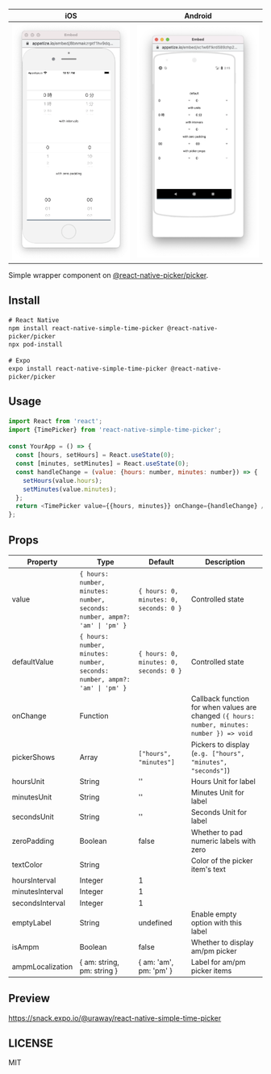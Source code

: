 <!-- prettier-ignore -->
| iOS | Android |
| --- | --- |
| <img src="./screenshots/iOS.png" width="300" /> | <img src="./screenshots/Android.png" width="300" /> |

Simple wrapper component on [@react-native-picker/picker](https://www.npmjs.com/package/@react-native-picker/picker).

## Install

```
# React Native
npm install react-native-simple-time-picker @react-native-picker/picker
npx pod-install

# Expo
expo install react-native-simple-time-picker @react-native-picker/picker
```

## Usage

```javascript
import React from 'react';
import {TimePicker} from 'react-native-simple-time-picker';

const YourApp = () => {
  const [hours, setHours] = React.useState(0);
  const [minutes, setMinutes] = React.useState(0);
  const handleChange = (value: {hours: number, minutes: number}) => {
    setHours(value.hours);
    setMinutes(value.minutes);
  };
  return <TimePicker value={{hours, minutes}} onChange={handleChange} />;
};
```

## Props

<!-- prettier-ignore -->
| Property         | Type                       | Default                | Description                                                                                  |
| ---------------- | -------------------------- | ---------------------- | -------------------------------------------------------------------------------------------- |
| value        | `{ hours: number, minutes: number, seconds: number, ampm?: 'am' \| 'pm' }`  |  `{ hours: 0, minutes: 0, seconds: 0 }` | Controlled state               |
| defaultValue | `{ hours: number, minutes: number, seconds: number, ampm?: 'am' \| 'pm' }`  |  `{ hours: 0, minutes: 0, seconds: 0 }` | Controlled state               |
| onChange         | Function                   |                        | Callback function for when values are changed `({ hours: number, minutes: number }) => void` |
| pickerShows      | Array                      | `["hours", "minutes"]` | Pickers to display (`e.g. ["hours", "minutes", "seconds"]`)                                  |
| hoursUnit        | String                     | ''                     | Hours Unit for label                                                                         |
| minutesUnit      | String                     | ''                     | Minutes Unit for label                                                                       |
| secondsUnit      | String                     | ''                     | Seconds Unit for label                                                                       |
| zeroPadding      | Boolean                    | false                  | Whether to pad numeric labels with zero                                                      |
| textColor        | String                     |                        | Color of the picker item's text                                                              |
| hoursInterval    | Integer                    | 1                      |                                                                                              |
| minutesInterval  | Integer                    | 1                      |                                                                                              |
| secondsInterval  | Integer                    | 1                      |                                                                                              |
| emptyLabel       | String                     | undefined              | Enable empty option with this label                                                          |
| isAmpm           | Boolean                    | false                  | Whether to display am/pm picker                                                              |
| ampmLocalization | { am: string, pm: string } | { am: 'am', pm: 'pm' } | Label for am/pm picker items                                                                 |

## Preview

https://snack.expo.io/@uraway/react-native-simple-time-picker

## LICENSE

MIT
